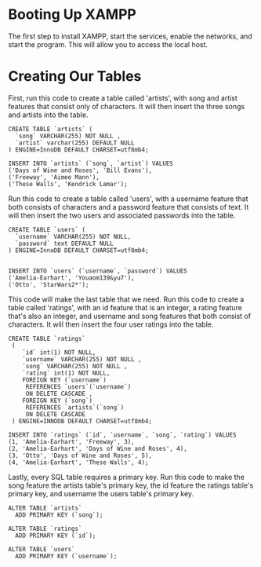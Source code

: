 # Booting Up XAMPP

The first step to install XAMPP, start the services, enable the networks, and start the program. This will allow you to access the local host.

# Creating Our Tables

First, run this code to create a table called 'artists', with song and artist features that consist only of characters. It will then insert the three songs and artists into the table.

```
CREATE TABLE `artists` (
  `song` VARCHAR(255) NOT NULL ,
  `artist` varchar(255) DEFAULT NULL
) ENGINE=InnoDB DEFAULT CHARSET=utf8mb4;

INSERT INTO `artists` (`song`, `artist`) VALUES
('Days of Wine and Roses', 'Bill Evans'),
('Freeway', 'Aimee Mann'),
('These Walls', 'Kendrick Lamar');
```


Run this code to create a table called 'users', with a username feature that both consists of characters and a password feature that consists of text. It will then insert the two users and associated passwords into the table.


```
CREATE TABLE `users` (
  `username` VARCHAR(255) NOT NULL,
  `password` text DEFAULT NULL
) ENGINE=InnoDB DEFAULT CHARSET=utf8mb4;


INSERT INTO `users` (`username`, `password`) VALUES
('Amelia-Earhart', 'Youaom139&yu7'),
('Otto', 'StarWars2*');
```

This code will make the last table that we need. Run this code to create a table called 'ratings', with an id feature that is an integer, a rating feature that's also an integer, and username and song features that both consist of characters. It will then insert the four user ratings into the table.

```
CREATE TABLE `ratings`
 (
    `id` int(1) NOT NULL,
    `username` VARCHAR(255) NOT NULL ,
    `song` VARCHAR(255) NOT NULL ,
    `rating` int(1) NOT NULL,
    FOREIGN KEY (`username`)
     REFERENCES `users`(`username`)
     ON DELETE CASCADE ,
    FOREIGN KEY (`song`)
     REFERENCES `artists`(`song`)
     ON DELETE CASCADE
 ) ENGINE=INNODB DEFAULT CHARSET=utf8mb4;

INSERT INTO `ratings` (`id`, `username`, `song`, `rating`) VALUES
(1, 'Amelia-Earhart', 'Freeway', 3),
(2, 'Amelia-Earhart', 'Days of Wine and Roses', 4),
(3, 'Otto', 'Days of Wine and Roses', 5),
(4, 'Amelia-Earhart', 'These Walls', 4);
```

Lastly, every SQL table requires a primary key. Run this code to make the song feature the artists table's primary key, the id feature the ratings table's primary key, and username the users table's primary key.

```
ALTER TABLE `artists`
  ADD PRIMARY KEY (`song`);

ALTER TABLE `ratings`
  ADD PRIMARY KEY (`id`);

ALTER TABLE `users`
  ADD PRIMARY KEY (`username`);
```